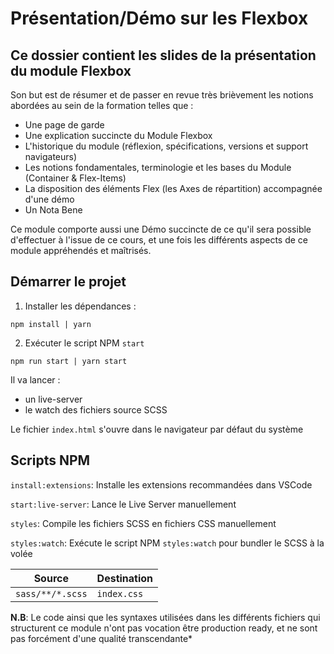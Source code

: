 # Présentation/Démo sur les Flexbox

## Ce dossier contient les slides de la présentation du module Flexbox

Son but est de résumer et de passer en revue très brièvement les notions abordées au sein de la formation telles que :

- Une page de garde
- Une explication succincte du Module Flexbox
- L'historique du module (réflexion, spécifications, versions et support navigateurs)
- Les notions fondamentales, terminologie et les bases du Module (Container & Flex-Items)
- La disposition des éléments Flex (les Axes de répartition) accompagnée d'une démo
- Un Nota Bene

Ce module comporte aussi une Démo succincte de ce qu'il sera possible d'effectuer à l'issue de ce cours, et une fois les différents aspects de ce module appréhendés et maîtrisés.

## Démarrer le projet

1. Installer les dépendances :

```
npm install | yarn
```

2. Exécuter le script NPM `start`

```
npm run start | yarn start
```

Il va lancer :

- un live-server
- le watch des fichiers source SCSS

Le fichier `index.html` s'ouvre dans le navigateur par défaut du système

## Scripts NPM

`install:extensions`: Installe les extensions recommandées dans VSCode

`start:live-server`: Lance le Live Server manuellement

`styles`: Compile les fichiers SCSS en fichiers CSS manuellement

`styles:watch`: Exécute le script NPM `styles:watch` pour bundler le SCSS à la volée

| Source           | Destination |
| ---------------- | ----------- |
| `sass/**/*.scss` | `index.css` |

**N.B**: Le code ainsi que les syntaxes utilisées dans les différents fichiers qui structurent ce module n'ont pas vocation être production ready, et ne sont pas forcément d'une qualité transcendante\*

